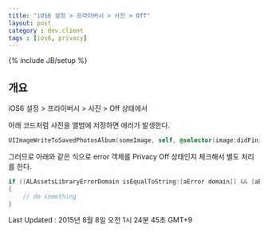 ```yaml
---
title: "iOS6 설정 > 프라이버시 > 사진 > Off"
layout: post
category : dev.client
tags : [ios6, privacy]
---
```

{% include JB/setup %}

개요
----

iOS6 설정 > 프라이버시 > 사진 > Off 상태에서 

아래 코드처럼 사진을 앨범에 저장하면 에러가 발생한다.

```objectivec
UIImageWriteToSavedPhotosAlbum(someImage, self, @selector(image:didFinishSavingWithError:contextInfo:), nil);
```

그러므로 아래와 같은 식으로 error 객체를 Privacy Off 상태인지 체크해서 별도 처리를 한다.

```objectivec
if ([ALAssetsLibraryErrorDomain isEqualToString:[aError domain]] && [aError code] == -3310)
{
	// do something
}
```

Last Updated : 2015년 8월 8일 오전 1시 24분 45초 GMT+9
